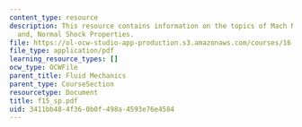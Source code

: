 ```yaml
---
content_type: resource
description: This resource contains information on the topics of Mach Number Relations
  and, Normal Shock Properties.
file: https://ol-ocw-studio-app-production.s3.amazonaws.com/courses/16-01-unified-engineering-i-ii-iii-iv-fall-2005-spring-2006/3411bb484f360b0f498a4593e76e4584_f15_sp.pdf
file_type: application/pdf
learning_resource_types: []
ocw_type: OCWFile
parent_title: Fluid Mechanics
parent_type: CourseSection
resourcetype: Document
title: f15_sp.pdf
uid: 3411bb48-4f36-0b0f-498a-4593e76e4584
---
```

